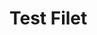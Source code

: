 <!--
Title:    Content Security Policy, Proxy External Requests
Description:   Introduction to Content Security Policy (CSP); the practical benefits, challenges, and limitations of CSP to guard against cross-site scripting attacks (XSS). And: How to proxy requests to external sources through your web server and when or when not to use this technique.
Robots:    index, follow 
Date:    2018-05-08T19:00
Location:   Mozilla Berlin
Location-Search: https://www.openstreetmap.org/node/4996803917
-->

# Test Filet
